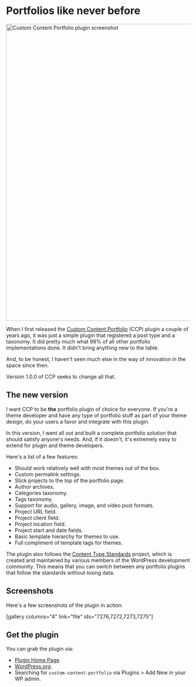 # Portfolios like never before

<img src="http://themehybrid.com/blog/wp-content/uploads/2013/01/ccp-featured.png" alt="Custom Content Portfolio plugin screenshot" width="1014" height="812" class="aligncenter size-full wp-image-7271" />

When I first released the [Custom Content Portfolio](http://themehybrid.com/plugins/custom-content-portfolio) (CCP) plugin a couple of years ago, it was just a simple plugin that registered a post type and a taxonomy.  It did pretty much what 99% of all other portfolio implementations done.  It didn't bring anything new to the table.

And, to be honest, I haven't seen much else in the way of innovation in the space since then.

Version 1.0.0 of CCP seeks to change all that.

## The new version

I want CCP to be **the** portfolio plugin of choice for everyone.  If you're a theme developer and have any type of portfolio stuff as part of your theme design, do your users a favor and integrate with this plugin.

In this version, I went all out and built a complete portfolio solution that should satisfy anyone's needs.  And, if it doesn't, it's extremely easy to extend for plugin and theme developers.

Here's a list of a few features:

* Should work relatively well with most themes out of the box.
* Custom permalink settings.
* Stick projects to the top of the portfolio page.
* Author archives.
* Categories taxonomy.
* Tags taxonomy.
* Support for audio, gallery, image, and video post formats.
* Project URL field.
* Project client field.
* Project location field.
* Project start and date fields.
* Basic template hierarchy for themes to use.
* Full compliment of template tags for themes.

The plugin also follows the [Content Type Standards](https://github.com/justintadlock/content-type-standards) project, which is created and maintained by various members of the WordPress development community.  This means that you can switch between any portfolio plugins that follow the standards without losing data.

## Screenshots

Here's a few screenshots of the plugin in action:

[gallery columns="4" link="file" ids="7276,7272,7273,7275"]

## Get the plugin

You can grab the plugin via:

* [Plugin Home Page](http://themehybrid.com/plugins/custom-content-portfolio).
* [WordPress.org](http://wordpress.org/plugins/custom-content-portfolio).
* Searching for `custom-content-portfolio` via Plugins > Add New in your WP admin.